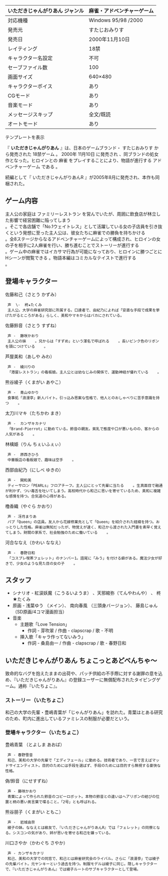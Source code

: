 いただきじゃんがりあん  ジャンル  |  麻雀・アドベンチャーゲーム     
---|---  
対応機種  |  Windows 95/98      /2000     
発売元  |  すたじおみりす     
発売日  |  2000年11月10日     
レイティング  |  18禁     
キャラクター名設定  |  不可   
セーブファイル数  |  100   
画面サイズ  |  640×480     
キャラクターボイス  |  あり     
CGモード  |  あり     
音楽モード  |  あり   
メッセージスキップ  |  全文/既読   
オートモード  |  あり   
テンプレートを表示  
  
『 **いただきじゃんがりあん** 』は、日本のゲームブランド・  すたじおみりす  から発売された  18禁ゲーム    。  2000年
11月10日  に発売され    、同ブランドの処女作となった。ヒロインとの  麻雀  をプレイすることにより、物語が進行する  アドベンチャーゲーム
である    。

続編として『  いただきじゃんがりあんR  』が2005年8月に発売され、本作も同梱された。

##  ゲーム内容  

主人公の家庭は  ファミリーレストラン  を営んでいたが、周囲に飲食店が林立した影響で経営困難に陥ってしまう  
。そこで各店舗で「No.1ウェイトレス」として活躍している女の子店員を引き抜くという発想に至った主人公は、彼女たちに麻雀での勝負を持ちかける  
。全8ステージからなるアドベンチャーゲームによって構成され、ヒロインの女の子を相手に2人麻雀を行い、勝ち進むことでストーリーが進行する  
。ゲーム中の麻雀ではイカサマ行為が可能になっており、ヒロインに勝つごとにHシーンが閲覧できる    。物語本編はコミカルなテイストで進行する  
。

##  登場キャラクター  

佐藤和己（さとう かずみ）

     声  \-  柊★たくみ 
     主人公。大学の麻雀研究部に所属する。口達者で、由紀乃によれば「安直な手段で成果を挙げたがるところがある」らしく、美和やマキからはバカにされている。 
佐藤鈴音（さとう すずね）

     声 -  藤咲かおり 
     主人公の妹    。兄からは「すずめ」という渾名で呼ばれる    。長いピンク色のリボンを頭につけている    。 
芦屋美和（あしや みわ）

     声 -  綾川りの 
     「港屋レストラン」の看板娘。主人公とは幼なじみの関係で、運動神経が優れている    。 
熊谷綾子（くまがい あやこ）

     声 -  青山ゆかり 
     食事処「浪漫亭」新人バイト。引っ込み思案な性格で、他人とのおしゃべりに苦手意識を持つ    。 
太刀川マキ（たちかわ まき）

     声 -  カンザキカナリ 
     「Brand-Pierrot」に勤めている。鈴音の親友。貧乳で態度や口が悪いものの、客からの人気がある    。 
林檎姫（りん ちぇいふぇぃ）

     声 -  原西きひろ 
     中華飯店の看板娘で、趣味は空手    。 
西部由紀乃（にしべ ゆきの）

     声 -  関和美 
     ティーサロン「PEARLs」フロアチーフ。主人公にとって先輩に当たる    。生真面目で融通が利かず、つい毒舌を吐いてしまう。高校時代から和己に思いを寄せているため、美和に複雑な感情を持つ。合気道の心得がある。 
櫓香織（やぐら かおり）

     声 - 冴月まりあ 
     パブ「Queen」の店員。友人から花嫁修業先として「Queen」を紹介された経緯を持つ。おっとりした性格。麻雀は無知だったが、物覚えが速く、和己から渡された入門書を素早く覚えてしまう。財閥の家系で、社会勉強のために働いている    。 
河合ななえ（かわい ななえ）

     声 -  春野日和 
     「コスプレ喫茶フェレット」のナンバー1。語尾に「みう」を付ける癖がある。魔法少女が好きで、少女のような見た目の女の子    。 

##  スタッフ  

  * シナリオ - 紅涙妖魔（こうるいようま）    、天邪綰弥（てんやわんや）    、  柊★たくみ 
  * 原画 -  浅葉ゆう    （メイン）、  南向春風  （三頭身バージョン）、  藤島じゅん  （SD原画/4コマ漫画担当） 
  * 音楽 
    * 主題歌「Love Tension」 
      * 作詞 - 芽吹翠 / 作曲 - clapscrap / 歌 - 不明 
    * 挿入歌「キャラ作ってないみう」 
      * 作詞 -  桑島由一  / 作曲 - clapscrap / 歌 - 春野日和 

##  いただきじゃんがりあん ちょこっとあどべんちゃ〜  

致命的なバグを抱えたままの出荷や、パッチ供給の不手際に対する謝罪の意を込め、『いただきじゃんがりあん』の登録ユーザーに無償配布されたタイピングゲーム。通称『いたちょこ』。

###  ストーリー（いたちょこ）  

和己の大学の先輩・豊嶋青葉が「じゃんがりあん」を訪れた。青葉はとある研究のため、町内に進出しているファミレスの制服が必要だという。

###  登場キャラクター（いたちょこ）  

豊嶋青葉 （とよしま あおば）

     声 - 春野雪音 
     和己、美和の大学の先輩で「エディフェール」に勤める。技術者であり、一言で言えばマッドサイエンティスト。目的のためには手段を選ばず、手段のためには目的すら無視する豪快な性格。 
偽!鈴音（にせすずね）

     声 - 藤咲かおり 
     青葉によって作られた鈴音のコピーロボット。本物の鈴音との違いはヘアリボンの結びの位置と柄の悪い男言葉で喋ること。「2号」とも呼ばれる。 
熊谷朋子（くまがい ともこ）

     声 -  岩城由奈 
     綾子の妹。ななえとは級友で、『いただきじゃんがりあんR』では「フェレット」の同僚となる。シスコンの気があり、姉が思いを寄せる和己を嫌っている。 
川口さやか（かわぐち さやか）

     声 - カンザキカナリ 
     和己、美和の大学での同窓で、和己とは麻雀研究会のライバル。さらに「浪漫亭」では綾子の先輩バイト。元ヤンキーという過去を持つ。制服モデルは綾子に同じ。隠しキャラクターで、『いただきじゃんがりあん』では綾子ルートのサブキャラクターとして登場。 

